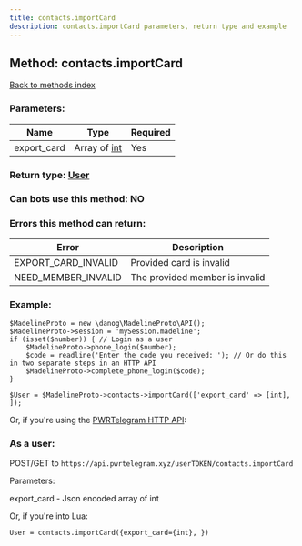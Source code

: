 ```yaml
---
title: contacts.importCard
description: contacts.importCard parameters, return type and example
---
```

## Method: contacts.importCard  
[Back to methods index](index.md)


### Parameters:

| Name     |    Type       | Required |
|----------|---------------|----------|
|export\_card|Array of [int](../types/int.md) | Yes|


### Return type: [User](../types/User.md)

### Can bots use this method: **NO**


### Errors this method can return:

| Error    | Description   |
|----------|---------------|
|EXPORT_CARD_INVALID|Provided card is invalid|
|NEED_MEMBER_INVALID|The provided member is invalid|


### Example:


```
$MadelineProto = new \danog\MadelineProto\API();
$MadelineProto->session = 'mySession.madeline';
if (isset($number)) { // Login as a user
    $MadelineProto->phone_login($number);
    $code = readline('Enter the code you received: '); // Or do this in two separate steps in an HTTP API
    $MadelineProto->complete_phone_login($code);
}

$User = $MadelineProto->contacts->importCard(['export_card' => [int], ]);
```

Or, if you're using the [PWRTelegram HTTP API](https://pwrtelegram.xyz):



### As a user:

POST/GET to `https://api.pwrtelegram.xyz/userTOKEN/contacts.importCard`

Parameters:

export_card - Json encoded  array of int




Or, if you're into Lua:

```
User = contacts.importCard({export_card={int}, })
```

